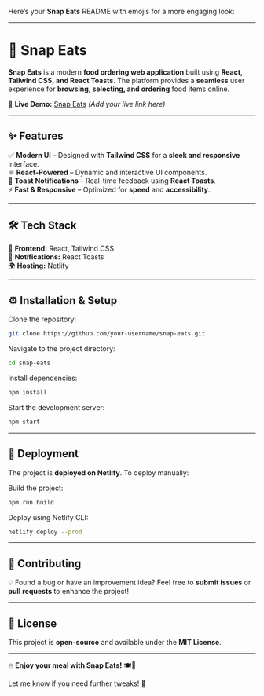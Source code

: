 Here’s your **Snap Eats** README with emojis for a more engaging look:  

---

# 🍔 Snap Eats  

**Snap Eats** is a modern **food ordering web application** built using **React, Tailwind CSS, and React Toasts**. The platform provides a **seamless** user experience for **browsing, selecting, and ordering** food items online.  

🚀 **Live Demo:** [Snap Eats](#) *(Add your live link here)*  

---

## ✨ Features  

✅ **Modern UI** – Designed with **Tailwind CSS** for a **sleek and responsive** interface.  
⚛️ **React-Powered** – Dynamic and interactive UI components.  
🔔 **Toast Notifications** – Real-time feedback using **React Toasts**.  
⚡ **Fast & Responsive** – Optimized for **speed** and **accessibility**.  

---

## 🛠️ Tech Stack  

🎨 **Frontend:** React, Tailwind CSS  
🔔 **Notifications:** React Toasts  
🌍 **Hosting:** Netlify  

---

## ⚙️ Installation & Setup  

Clone the repository:  
```bash
git clone https://github.com/your-username/snap-eats.git
```

Navigate to the project directory:  
```bash
cd snap-eats
```

Install dependencies:  
```bash
npm install
```

Start the development server:  
```bash
npm start
```

---

## 🚀 Deployment  

The project is **deployed on Netlify**. To deploy manually:  

Build the project:  
```bash
npm run build
```

Deploy using Netlify CLI:  
```bash
netlify deploy --prod
```

---

## 🤝 Contributing  

💡 Found a bug or have an improvement idea? Feel free to **submit issues** or **pull requests** to enhance the project!  

---

## 📜 License  

This project is **open-source** and available under the **MIT License**.  

---

🔥 **Enjoy your meal with Snap Eats!** 🍽️🎉  

Let me know if you need further tweaks! 🚀
